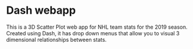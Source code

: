 # Dash webapp
This is a 3D Scatter Plot web app for NHL team stats for the 2019 season. Created using Dash, it has drop down menus that allow you to visual 3 dimensional relationships between stats.

